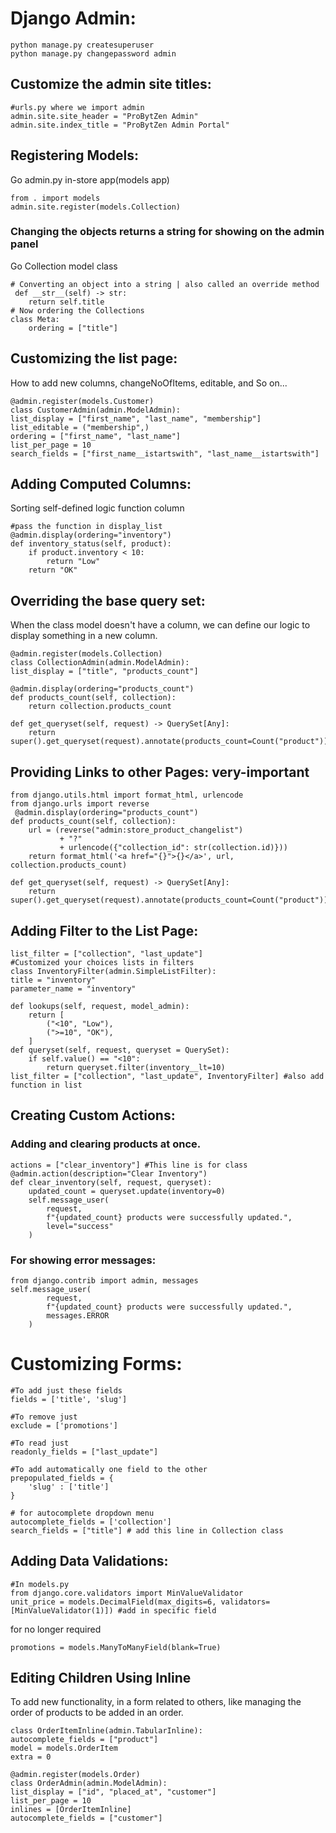 # Django Admin:
    python manage.py createsuperuser 
    python manage.py changepassword admin
## Customize the admin site titles:
    #urls.py where we import admin
    admin.site.site_header = "ProBytZen Admin"
    admin.site.index_title = "ProBytZen Admin Portal"
## Registering Models:
Go admin.py in-store app(models app)
    
    from . import models
    admin.site.register(models.Collection)
### Changing the objects returns a string for showing on the admin panel
Go Collection model class

    # Converting an object into a string | also called an override method
     def __str__(self) -> str:
        return self.title
    # Now ordering the Collections
    class Meta:
        ordering = ["title"]
## Customizing the list page:
How to add new columns, changeNoOfItems, editable, and So on...
    
    @admin.register(models.Customer)
    class CustomerAdmin(admin.ModelAdmin):
    list_display = ["first_name", "last_name", "membership"]
    list_editable = ("membership",)
    ordering = ["first_name", "last_name"]
    list_per_page = 10
    search_fields = ["first_name__istartswith", "last_name__istartswith"]
## Adding Computed Columns:
Sorting self-defined logic function column

    #pass the function in display_list
    @admin.display(ordering="inventory")
    def inventory_status(self, product):
        if product.inventory < 10:
            return "Low"
        return "OK"
## Overriding the base query set:
When the class model doesn't have a column, we can define our logic to display something in a new column.

    @admin.register(models.Collection)
    class CollectionAdmin(admin.ModelAdmin):
    list_display = ["title", "products_count"]

    @admin.display(ordering="products_count")
    def products_count(self, collection):
        return collection.products_count

    def get_queryset(self, request) -> QuerySet[Any]:
        return super().get_queryset(request).annotate(products_count=Count("product"))
## Providing Links to other Pages: very-important
    from django.utils.html import format_html, urlencode
    from django.urls import reverse 
     @admin.display(ordering="products_count")
    def products_count(self, collection):
        url = (reverse("admin:store_product_changelist")
               + "?" 
               + urlencode({"collection_id": str(collection.id)}))
        return format_html('<a href="{}">{}</a>', url, collection.products_count)

    def get_queryset(self, request) -> QuerySet[Any]:
        return super().get_queryset(request).annotate(products_count=Count("product"))
## Adding Filter to the List Page:
    list_filter = ["collection", "last_update"]
    #Customized your choices lists in filters
    class InventoryFilter(admin.SimpleListFilter):
    title = "inventory"
    parameter_name = "inventory"

    def lookups(self, request, model_admin):
        return [
            ("<10", "Low"),
            (">=10", "OK"),
        ]
    def queryset(self, request, queryset = QuerySet):
        if self.value() == "<10":
            return queryset.filter(inventory__lt=10)
    list_filter = ["collection", "last_update", InventoryFilter] #also add function in list

## Creating Custom Actions:
### Adding and clearing products at once.
    actions = ["clear_inventory"] #This line is for class
    @admin.action(description="Clear Inventory")
    def clear_inventory(self, request, queryset):
        updated_count = queryset.update(inventory=0)
        self.message_user(
            request,
            f"{updated_count} products were successfully updated.",
            level="success"
        )
### For showing error messages:
    from django.contrib import admin, messages
    self.message_user(
            request,
            f"{updated_count} products were successfully updated.",
            messages.ERROR
        )
# Customizing Forms:
    #To add just these fields
    fields = ['title', 'slug']
    
    #To remove just 
    exclude = ['promotions']
    
    #To read just
    readonly_fields = ["last_update"]
    
    #To add automatically one field to the other
    prepopulated_fields = {
        'slug' : ['title']
    }
    
    # for autocomplete dropdown menu
    autocomplete_fields = ['collection']
    search_fields = ["title"] # add this line in Collection class
## Adding Data Validations:
    #In models.py
    from django.core.validators import MinValueValidator
    unit_price = models.DecimalField(max_digits=6, validators=[MinValueValidator(1)]) #add in specific field
for no longer required

    promotions = models.ManyToManyField(blank=True)
## Editing Children Using Inline
To add new functionality, in a form related to others, like managing the order of products to be added in an order.

    class OrderItemInline(admin.TabularInline):
    autocomplete_fields = ["product"]
    model = models.OrderItem
    extra = 0
    
    @admin.register(models.Order)
    class OrderAdmin(admin.ModelAdmin):
    list_display = ["id", "placed_at", "customer"]
    list_per_page = 10
    inlines = [OrderItemInline]
    autocomplete_fields = ["customer"]

